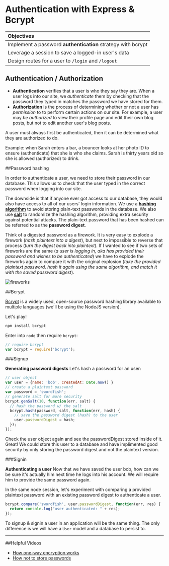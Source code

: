 # Authentication with Express & Bcrypt

| Objectives |
| :--- |
| Implement a password **authentication** strategy with bcrypt |
| Leverage a session to save a logged-in user's data  |
| Design routes for a user to `/login` and `/logout` |

## Authentication / Authorization

* **Authentication** verifies that a user is who they say they are. When a user logs into our site, we *authenticate* them by checking that the password they typed in matches the password we have stored for them.
* **Authorization** is the process of determining whether or not a user has *permission* to to perform certain actions on our site. For example, a user may *be authorized* to view their profile page and edit their own blog posts, but not to edit another user's blog posts.

A user must always first be authenticated, then it can be determined what they are authorized to do.

Example: when Sarah enters a bar, a bouncer looks at her photo ID to ensure (authenticate) that she is who she claims. Sarah is thirty years old so she is allowed (authorized) to drink.


##Password hashing

In order to authenticate a user, we need to store their password in our database. This allows us to check that the user typed in the correct password when logging into our site.

The downside is that if anyone ever got access to our database, they would also have access to all of our users' login information. We use a [**hashing algorithm**](https://crackstation.net/hashing-security.htm#normalhashing) to avoid storing plain-text passwords in the database. We also use [**salt**](https://crackstation.net/hashing-security.htm#salt) to randomize the hashing algorithm, providing extra security against potential attacks. The plain-text password that has been hashed can be referred to as the **password digest**.

Think of a digested password as a firework. It is very easy to explode a firework (*hash plaintext into a digest*), but next to impossible to reverse that process (*turn the digest back into plaintext*). If I wanted to see if two sets of fireworks are the same (*a user is logging in, aka has provided their password and wishes to be authenticated*) we have to explode the fireworks again to compare it with the original explosion (*take the provided plaintext password, hash it again using the same algorithm, and match it with the saved password digest*).

![fireworks](http://i.giphy.com/122XXtx3oumxBm.gif)

##Bcrypt

[Bcrypt](https://www.npmjs.com/package/bcrypt) is a widely used, open-source password hashing library available to multiple languages (we'll be using the NodeJS version).

Let's play!

```bash
npm install bcrypt
```

Enter into `node` then require `bcrypt`:

```javascript
// require bcrypt
var bcrypt = require('bcrypt');
```

###Signup

**Generating password digests** Let's hash a password for an user:

```javascript
// user object 
var user = {name: 'bob', createdAt: Date.now() }
// create a plaintext password
var password = 'swordfish';
// generate salt for more security
bcrypt.genSalt(10, function(err, salt) {
  // hash the password w/ the salt
  bcrypt.hash(password, salt, function(err, hash) {
	// save the password digest (hash) to the user
	user.passwordDigest = hash;
  });
});
```

Check the user object again and see the passwordDigest stored inside of it. Great! We could store this user to a database and have implimented good security by only storing the password digest and not the plaintext version.

###Signin

**Authenticating a user** Now that we have saved the user bob, how can we be sure it's actually him next time he logs into his account. We will require him to provide the same password again. 

In the same node session, let's experiment with comparing a provided plaintext password with an existing password digest to authenticate a user.

```javascript
bcrypt.compare('swordfish', user.passwordDigest, function(err, res) {
  return console.log("user authenticated: " + res);
});
```

To signup & signin a user in an application will be the same thing. The only difference is we will have a `User` model and a database to persist to.

<hr>


##Helpful Videos

* [How one-way encryption works](http://www.wimp.com/howencryption/)
* [How not to store passwords](https://www.youtube.com/watch?v=8ZtInClXe1Q)
